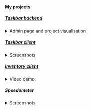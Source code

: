#### My projects:

##### [Taskbar backend](https://gitfront.io/r/Elendiar/sSercQt2v2ZN/production-taskbar/)

<details>
<summary>Admin page and project visualisation</summary>
<img src="./assets/taskbar-backend/admin.png" width="200" height="auto" />
<img src="./assets/taskbar-backend/project_visualization.png" width="200" height="auto" />
</details>

##### [Taskbar client](https://gitfront.io/r/Elendiar/21SQq6UV13ja/production-taskbar-client/)

<details>
<summary>Screenshots</summary>

<img src="./assets/taskbar-client/taskbar-createwp.png" width="200" height="auto" />
<img src="./assets/taskbar-client/taskbar1.png" width="200" height="auto" />
<img src="./assets/taskbar-client/taskbar2.png" width="200" height="auto" />

<img src="./assets/taskbar-client/taskbar3.png" width="200" height="auto" />
<img src="./assets/taskbar-client/taskbar-helpdesk.png" width="200" height="auto" />
<img src="./assets/taskbar-client/helpdesk2.png" width="200" height="auto" />

<img src="./assets/taskbar-client/taskbar-helpdesk-overlay.png" width="200" height="auto" />
<img src="./assets/taskbar-client/taskbar-informing.png" width="200" height="auto" />
<img src="./assets/taskbar-client/taskbar-informing2.png" width="200" height="auto" />

</details>

##### [Inventory client](https://gitfront.io/r/Elendiar/8tJZd3d4Gms3/inventory/)

<details>
<summary>Video demo</summary>

[Android 1](/assets/inventory-client/inv-android-emulator_01.mkv)
[Android 2](/assets/inventory-client/inv-android-emulator_02.mkv)
[Android 3](/assets/inventory-client/inv-android-emulator_03.mkv)
[Web version](/assets/inventory-client/inv-web.mkv)

</details>

##### Speedometer

<details>
<summary>Screenshots</summary>

<img src="./assets/speedometer/speedometer.png" width="200" height="auto" />

</details>